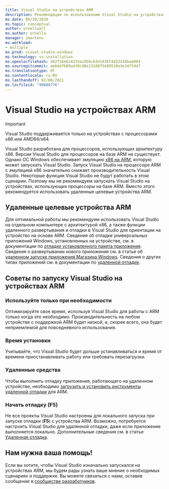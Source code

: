 ```yaml
---
title: Visual Studio на устройствах ARM
description: Рекомендации по использованию Visual Studio на устройствах с процессорами на базе ARM.
ms.date: 09/10/2020
ms.topic: conceptual
author: ornellaalt
ms.author: ornella
manager: jmartens
ms.workload:
- multiple
ms.prod: visual-studio-windows
ms.technology: vs-installation
ms.openlocfilehash: d42f16e62437eac856c63e5436f4d3243bbae004
ms.sourcegitcommit: ae6d47b09a439cd0e13180f5e89510e3e347fd47
ms.translationtype: HT
ms.contentlocale: ru-RU
ms.lasthandoff: 02/08/2021
ms.locfileid: "99889776"
---
```

# <a name="visual-studio-on-arm-powered-devices"></a>Visual Studio на устройствах ARM

> [!IMPORTANT]
> Visual Studio поддерживается только на устройствах с процессорами x86 или AMD64/x64.

Visual Studio разработана для процессоров, использующих архитектуру x86. Версии Visual Studio для процессоров на базе ARM не существует. Однако ОС Windows обеспечивает эмуляцию [x86 на ARM](https://www.docs.microsoft.com/windows/uwp/porting/apps-on-arm-x86-emulation), которую может запускать Visual Studio. Запуск Visual Studio на процессоре ARM с эмуляцией x86 значительно снижает производительность Visual Studio. Некоторые функции Visual Studio не будут работать в этом сценарии. Поэтому мы не рекомендуем запускать Visual Studio на устройствах, использующих процессоры на базе ARM. Вместо этого рекомендуется использовать удаленные целевые устройства ARM.

## <a name="remote-targeting-arm-devices"></a>Удаленные целевые устройства ARM
Для оптимальной работы мы рекомендуем использовать Visual Studio на отдельном компьютере с архитектурой x86, а также функции удаленного развертывания и отладки в Visual Studio для ориентации на устройство на основе ARM. Сведения об отладке универсальных приложений Windows, установленных на устройстве, см. в документации по [отладке установленного пакета приложения](../debugger/debug-installed-app-package.md). Сведения о развертывании нового приложения см. в статье об [удаленном запуске приложения Магазина Windows](../debugger/run-windows-store-apps-on-a-remote-machine.md). Сведения о других типах приложений см. в документации по [удаленной отладке](../debugger/remote-debugging.md).

## <a name="tips-for-running-visual-studio-on-arm-devices"></a>Советы по запуску Visual Studio на устройствах ARM

### <a name="use-only-when-needed"></a>Используйте только при необходимости
Оптимизируйте свое время, используя Visual Studio для работы с ARM только когда это необходимо. Производительность на любом устройстве с поддержкой ARM будет низкой, и, скорее всего, она будет неприемлемой для повседневного использования.

### <a name="install-time"></a>Время установки
Учитывайте, что Visual Studio будет дольше устанавливаться и время от времени приостанавливать работу или требовать перезагрузки.
 
### <a name="remote-tools"></a>Удаленные средства
Чтобы выполнить отладку приложения, работающего на удаленном устройстве, необходимо [загрузить и установить инструменты удаленной отладки](../debugger/remote-debugging.md#download-and-install-the-remote-tools) для ARM.

### <a name="start-debugging-f5"></a>Начать отладку (F5)
Не все проекты Visual Studio настроены для локального запуска при запуске отладки (**F5**) с устройства ARM. Возможно, потребуется настроить Visual Studio для удаленной отладки, даже если приложение выполняется локально. Дополнительные сведения см. в статье [Удаленная отладка](../debugger/remote-debugging.md).

## <a name="we-need-your-help"></a>Нам нужна ваша помощь!
Если вы хотите, чтобы Visual Studio изначально запускался на устройствах ARM, мы будем рады узнать ваше мнение о необходимых сценариях и поддержке. Вы можете связаться с нами, оставив сообщение в [сообществе разработчиков](https://developercommunity.visualstudio.com/idea/1161018/native-arm-support-for-visual-studio.html).
